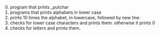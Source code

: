 0. program that prints _putchar 
1. programs that prints alphabets in lower case
2.  prints 10 times the alphabet, in lowercase, followed by new line.
3. checks for lower case characters and prints them. otherwise it prints 0
4. checks for letters and prints them.

